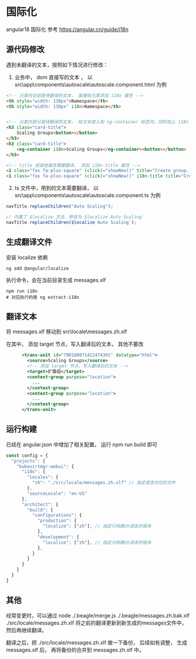 # 国际化

angular18 国际化 参考 https://angular.cn/guide/i18n

## 源代码修改

遇到未翻译的文本，按照如下情况进行修改：

1. 业务中， dom 直接写的文本 ， 以 src\app\components\autoscale\autoscale.component.html 为例

```html
<!-- 元素内全部是待翻译的文本， 直接给元素添加 i18n 属性 -->
<th style="width: 130px">Namespace</th>
<th style="width: 130px" i18n>Namespace</th>


<!-- 元素内部分是待翻译的文本， 给文本放入到 ng-container 标签内，同时加上 i18n 属性 -->
<h3 class="card-title">
    Scaling Groups<button></button>
</h3>
<h3 class="card-title">
    <ng-container i18n>Scaling Groups</ng-container><button></button>
</h3>

<!-- title 或其他属性需要翻译， 添加 i18n-title 属性 -->
<i class="fas fa-plus-square" (click)="showNew()" title="Create group..."></i>
<i class="fas fa-plus-square" (click)="showNew()" i18n-title title="Create group..."></i>
```

2. ts 文件中，用到的文本需要翻译， 以 src\app\components\autoscale\autoscale.component.ts 为例

```typescript
navTitle.replaceChildren("Auto Scaling");

// 内置了 $localize 方法，修改为 $localize`Auto Scaling`
navTitle.replaceChildren($localize`Auto Scaling`);
```

## 生成翻译文件

安装 localize 依赖

```shell
ng add @angular/localize
```

执行命令，会在当前目录生成 messages.xlf

```shell
npm run i18n 
# 对应执行的是 ng extract-i18n
```

## 翻译文本

将 messages.xlf 移动到 src\locale\messages.zh.xlf

在其中， 添加 target 节点，写入翻译后的文本， 其他不要改

```xml
      <trans-unit id="790188071422474391" datatype="html">
        <source>Scaling Groups</source>
        <!-- 添加 target 节点，写入翻译后的文本 -->
        <target>扩展组</target>
        <context-group purpose="location">
          ...
        </context-group>
        <context-group purpose="location">
          ...
        </context-group>
      </trans-unit>
```

## 运行构建

已经在 angular.json 中增加了相关配置， 运行 npm run build 即可

```js
const config = {
  "projects": {
    "kubevirtmgr-webui": {
      "i18n": {
        "locales": {
          "zh": "./src/locale/messages.zh.xlf" // 指定语言对应的文件
        },
        "sourceLocale": "en-US"
      },
      "architect": {
        "build": {
          "configurations": {
            "production": {
              "localize": ["zh"], // 指定只构建zh语言的版本
            },
            "development": {
              "localize": ["zh"], // 指定只构建zh语言的版本
            },
          }
        }
      }
    }
  }
}
```

## 其他

经常变更时，可以通过 node ./.beagle/merge.js ./.beagle/messages.zh.bak.xlf ./src/locale/messages.zh.xlf 将之前的翻译更新到新生成的messages文件中，然后再继续翻译。

翻译之后，把 ./src/locale/messages.zh.xlf 做一下备份， 后续如有调整， 生成 messages.xlf 后， 再将备份的合并到 messages.zh.xlf 中。